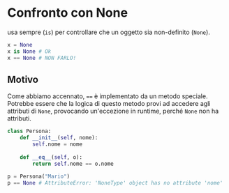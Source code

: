 # Confronto con None

usa sempre (`is`) per controllare che un oggetto sia non-definito (`None`).

```python
x = None 
x is None # Ok 
x == None # NON FARLO!
```

## Motivo

Come abbiamo accennato, `==` è implementato da un metodo speciale. Potrebbe essere che la logica di questo metodo provi ad accedere agli attributi di `None`, provocando un'eccezione in runtime, perché `None` non ha attributi.

```python
class Persona:
    def __init__(self, nome):
        self.nome = nome 
    
    def __eq__(self, o):
        return self.nome == o.nome

p = Persona("Mario")
p == None # AttributeError: 'NoneType' object has no attribute 'nome'
```